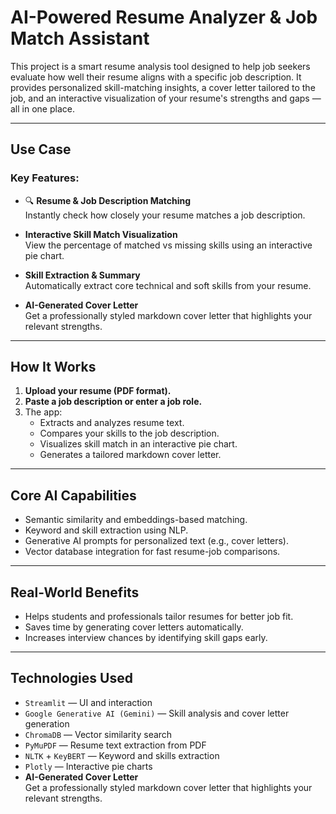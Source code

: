 # AI-Powered Resume Analyzer & Job Match Assistant

This project is a smart resume analysis tool designed to help job seekers evaluate how well their resume aligns with a specific job description. It provides personalized skill-matching insights, a cover letter tailored to the job, and an interactive visualization of your resume's strengths and gaps — all in one place.

---

## Use Case

### Key Features:

- 🔍 **Resume & Job Description Matching**  
  Instantly check how closely your resume matches a job description.

- **Interactive Skill Match Visualization**  
  View the percentage of matched vs missing skills using an interactive pie chart.

- **Skill Extraction & Summary**  
  Automatically extract core technical and soft skills from your resume.

- **AI-Generated Cover Letter**  
  Get a professionally styled markdown cover letter that highlights your relevant strengths.

---

## How It Works

1. **Upload your resume (PDF format).**
2. **Paste a job description or enter a job role.**
3. The app:
   - Extracts and analyzes resume text.
   - Compares your skills to the job description.
   - Visualizes skill match in an interactive pie chart.
   - Generates a tailored markdown cover letter.

---

## Core AI Capabilities

- Semantic similarity and embeddings-based matching.
- Keyword and skill extraction using NLP.
- Generative AI prompts for personalized text (e.g., cover letters).
- Vector database integration for fast resume-job comparisons.

---
## Real-World Benefits
- Helps students and professionals tailor resumes for better job fit.
- Saves time by generating cover letters automatically.
- Increases interview chances by identifying skill gaps early.

---
## Technologies Used
- `Streamlit` — UI and interaction
- `Google Generative AI (Gemini)` — Skill analysis and cover letter generation
- `ChromaDB` — Vector similarity search
- `PyMuPDF` — Resume text extraction from PDF
- `NLTK` + `KeyBERT` — Keyword and skills extraction
- `Plotly` — Interactive pie charts
- **AI-Generated Cover Letter**  
  Get a professionally styled markdown cover letter that highlights your relevant strengths.
